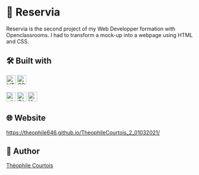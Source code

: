 # :luggage: Reservia

Reservia is the second project of my Web Developper formation with Openclassrooms. I had to transform a mock-up into a webpage using HTML and CSS.

## 🛠 Built with

<div>
<img src="https://img.shields.io/badge/HTML5-282C34?logo=html5&logoColor=E34F26" alt="HTML5 logo" title="HTML5" height="25" />
<img src="https://img.shields.io/badge/CSS3-282C34?logo=css3&logoColor=1572B6" alt="CSS3 logo" title="CSS3" height="25" />
</div>
<br/>
<div>
<img src="https://img.shields.io/badge/Git-282C34?logo=git&logoColor=F05032" alt="git logo" title="git" height="25" />
<img src="https://img.shields.io/badge/GitHub-282C34?logo=github&logoColor=FFFFFF" alt="GitHub logo" title="GitHub" height="25" />
<img src="https://img.shields.io/badge/VS%20Code-282C34?logo=visual-studio-code&logoColor=007ACC" alt="Visual Studio Code logo" title="Visual Studio Code" height="25" />
</div>

## 🌐 Website

https://theophile646.github.io/TheophileCourtois_2_01032021/

## :speech_balloon: Author

[Théophile Courtois](https://www.linkedin.com/in/th%C3%A9ophile-courtois-595a9b136/)

